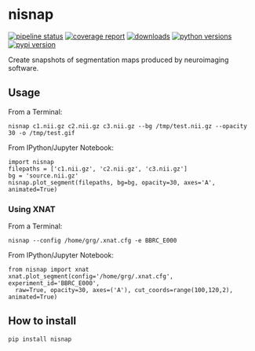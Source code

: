 # nisnap

[![pipeline status](https://gitlab.com/xgrg/nisnap/badges/master/pipeline.svg)](https://gitlab.com/xgrg/nisnap/commits/master)
[![coverage report](https://gitlab.com/xgrg/nisnap/badges/master/coverage.svg)](https://gitlab.com/xgrg/nisnap/commits/master)
[![downloads](https://img.shields.io/pypi/dm/nisnap.svg)](https://pypi.org/project/nisnap/)
[![python versions](https://img.shields.io/pypi/pyversions/nisnap.svg)](https://pypi.org/project/nisnap/)
[![pypi version](https://img.shields.io/pypi/v/nisnap.svg)](https://pypi.org/project/nisnap/)


Create snapshots of segmentation maps produced by neuroimaging software.

## Usage

From a Terminal:

```
nisnap c1.nii.gz c2.nii.gz c3.nii.gz --bg /tmp/test.nii.gz --opacity 30 -o /tmp/test.gif
```

From IPython/Jupyter Notebook:

```
import nisnap
filepaths = ['c1.nii.gz', 'c2.nii.gz', 'c3.nii.gz']
bg = 'source.nii.gz'
nisnap.plot_segment(filepaths, bg=bg, opacity=30, axes='A', animated=True)
```

### Using XNAT

From a Terminal:

```
nisnap --config /home/grg/.xnat.cfg -e BBRC_E000
```

From IPython/Jupyter Notebook:

```
from nisnap import xnat
xnat.plot_segment(config='/home/grg/.xnat.cfg', experiment_id='BBRC_E000',
  raw=True, opacity=30, axes=('A'), cut_coords=range(100,120,2), animated=True)
```


## How to install

```
pip install nisnap
```
